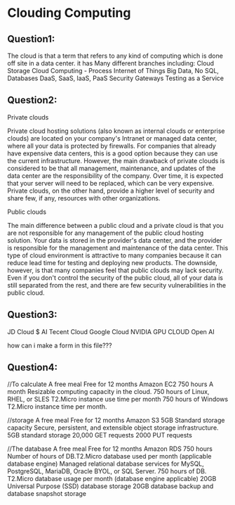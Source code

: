 # Clouding Computing
## Question1:
The cloud is that a term that refers to any kind of computing which is done off site in a data center.
it has Many different branches including:
Cloud Storage
Cloud Computing - Process
Internet of Things
Big Data, No SQL, Databases
DaaS, SaaS, IaaS, PaaS
Security Gateways
Testing as a Service

## Question2:
Private clouds

Private cloud hosting solutions (also known as internal clouds or enterprise clouds) are located on your company's Intranet or managed data center, where all your data is protected by firewalls. For companies that already have expensive data centers, this is a good option because they can use the current infrastructure. However, the main drawback of private clouds is considered to be that all management, maintenance, and updates of the data center are the responsibility of the company. Over time, it is expected that your server will need to be replaced, which can be very expensive. Private clouds, on the other hand, provide a higher level of security and share few, if any, resources with other organizations.

Public clouds

The main difference between a public cloud and a private cloud is that you are not responsible for any management of the public cloud hosting solution. Your data is stored in the provider's data center, and the provider is responsible for the management and maintenance of the data center. This type of cloud environment is attractive to many companies because it can reduce lead time for testing and deploying new products. The downside, however, is that many companies feel that public clouds may lack security. Even if you don't control the security of the public cloud, all of your data is still separated from the rest, and there are few security vulnerabilities in the public cloud.



## Question3:
JD Cloud $ AI
Tecent Cloud
Google Cloud
NVIDIA GPU CLOUD
Open AI

how can i make a form in this file???

## Question4:
//To calculate
A free meal
Free for 12 months
Amazon EC2
750 hours
A month
Resizable computing capacity in the cloud.
750 hours of Linux, RHEL, or SLES T2.Micro instance use time per month
750 hours of Windows T2.Micro instance time per month.

//storage
A free meal
Free for 12 months
Amazon S3
5GB
Standard storage capacity
Secure, persistent, and extensible object storage infrastructure.
5GB standard storage
20,000 GET requests
2000 PUT requests

//The database
A free meal
Free for 12 months
Amazon RDS
750 hours
Number of hours of DB.T2.Micro database used per month (applicable database engine)
Managed relational database services for MySQL, PostgreSQL, MariaDB, Oracle BYOL, or SQL Server.
750 hours of DB. T2.Micro database usage per month (database engine applicable)
20GB Universal Purpose (SSD) database storage
20GB database backup and database snapshot storage

